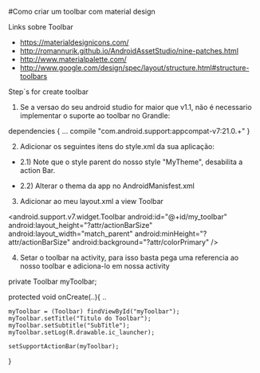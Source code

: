 #Como criar um toolbar com material design

Links sobre Toolbar

 - https://materialdesignicons.com/
 - http://romannurik.github.io/AndroidAssetStudio/nine-patches.html
 - http://www.materialpalette.com/
 - http://www.google.com/design/spec/layout/structure.html#structure-toolbars

Step`s for create toolbar

1) Se a versao do seu android studio for maior que v1.1, não é necessario implementar o suporte ao toolbar no Grandle:

dependencies {
    ...
    compile "com.android.support:appcompat-v7:21.0.+"
}

2) Adicionar os seguintes itens do style.xml da sua aplicação:

<style name="Theme.MyTheme" parent="Theme.AppCompat.NoActionBar">
    <!-- colorPrimary is used for the default action bar background -->
    <item name="colorPrimary">@color/my_awesome_color</item>

    <!-- colorPrimaryDark is used for the status bar -->
    <item name="colorPrimaryDark">@color/my_awesome_darker_color</item>

    <!-- colorAccent is used as the default value for colorControlActivated, which is used to tint widgets -->
    <item name="colorAccent">@color/accent</item>
</style>

 - 2.1) Note que o style parent do nosso style "MyTheme", desabilita a action Bar.

 - 2.2) Alterar o thema da app no AndroidManisfest.xml

3) Adicionar ao meu layout.xml a view Toolbar

<android.support.v7.widget.Toolbar
    android:id="@+id/my_toolbar"
    android:layout_height="?attr/actionBarSize"
    android:layout_width="match_parent"
    android:minHeight="?attr/actionBarSize"
    android:background="?attr/colorPrimary"
    />

4) Setar o toolbar na activity, para isso basta pega uma referencia ao nosso toolbar e adiciona-lo em nossa activity

private Toolbar myToolbar;

protected void onCreate(..){
    ..

    myToolbar = (Toolbar) findViewById("myToolbar");
    myToolbar.setTitle("Titulo do Toolbar");
    myToolbar.setSubtitle("SubTitle");
    myToolbar.setLog(R.drawable.ic_launcher);

    setSupportActionBar(myToolbar);
}
